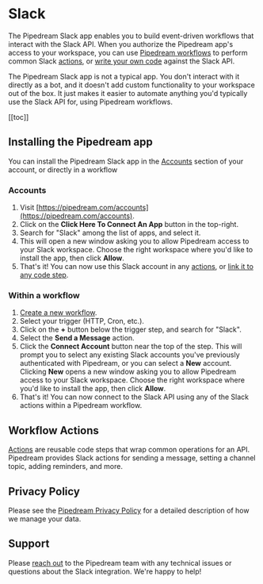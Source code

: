 # Slack

The Pipedream Slack app enables you to build event-driven workflows that interact with the Slack API. When you authorize the Pipedream app's access to your workspace, you can use [Pipedream workflows](/workflows/) to perform common Slack [actions](#workflow-actions), or [write your own code](/workflows/steps/code/) against the Slack API.

The Pipedream Slack app is not a typical app. You don't interact with it directly as a bot, and it doesn't add custom functionality to your workspace out of the box. It just makes it easier to automate anything you'd typically use the Slack API for, using Pipedream workflows. 

[[toc]]

## Installing the Pipedream app

You can install the Pipedream Slack app in the [Accounts](https://pipedream.com/accounts) section of your account, or directly in a workflow

### Accounts

1. Visit [https://pipedream.com/accounts](https://pipedream.com/accounts).
2. Click on the **Click Here To Connect An App** button in the top-right.
3. Search for "Slack" among the list of apps, and select it.
4. This will open a new window asking you to allow Pipedream access to your Slack workspace. Choose the right workspace where you'd like to install the app, then click **Allow**.
5. That's it! You can now use this Slack account in any [actions](#workflow-actions), or [link it to any code step](/connected-accounts/#connecting-accounts).

### Within a workflow

1. [Create a new workflow](https://pipedream.com/new).
2. Select your trigger (HTTP, Cron, etc.).
3. Click on the **+** button below the trigger step, and search for "Slack".
4. Select the **Send a Message** action.
5. Click the **Connect Account** button near the top of the step. This will prompt you to select any existing Slack accounts you've previously authenticated with Pipedream, or you can select a **New** account. Clicking **New** opens a new window asking you to allow Pipedream access to your Slack workspace. Choose the right workspace where you'd like to install the app, then click **Allow**.
6. That's it! You can now connect to the Slack API using any of the Slack actions within a Pipedream workflow.

## Workflow Actions

[Actions](/workflows/steps/actions/) are reusable code steps that wrap common operations for an API. Pipedream provides Slack actions for sending a message, setting a channel topic, adding reminders, and more.

## Privacy Policy

Please see the [Pipedream Privacy Policy](https://pipedream.com/privacy) for a detailed description of how we manage your data.

## Support

Please [reach out](/support/) to the Pipedream team with any technical issues or questions about the Slack integration. We're happy to help!

